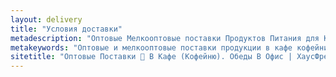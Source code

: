 ```yaml
---
layout: delivery
title: "Условия доставки"
metadescription: "Оптовые Мелкооптовые поставки Продуктов Питания для Кафе Кофейни по Минску и Беларуси. Бесплатная Доставка Комплексных Обедов и Питания в ОФис и на Дом в Минске. Выгодные цены. Скидки"
metakeywords: "Оптовые и мелкооптовые поставки продукции в кафе кофейни Минск Беларусь. Доставка корпоративных обедов в офис и на дом в Минске."
sitetitle: "Оптовые Поставки 🚚 В Кафе (Кофейню). Обеды В Офис | ХаусФреш 2019"
---
```



